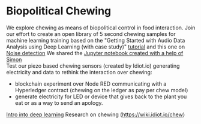 # Biopolitical Chewing
We explore chewing as means of biopolitical control in food interaction. 
Join our effort to create an open library of 5 second chewing samples for machine learning training based on the "Getting Started with Audio Data Analysis using Deep Learning (with case study)" [tutorial](https://www.analyticsvidhya.com/blog/2017/08/audio-voice-processing-deep-learning/) and this one on [Noise detection](https://viblo.asia/p/continue-with-machine-learning-noise-detection-classification-L4x5xp6m5BM) 
We shared the [Jupyter notebook created with a help of Simon](chewingtrain/chewingtrain.md)  
Test our piezo based chewing sensors (created by Idiot.io) generating electricity and data to rethink the interaction over chewing: 
- blockchain experiment over Node RED communicating with a Hyperledger contract (chewing on the ledger as pay per chew model)
- generate electricity for LED or device that gives back to the plant you eat or as a way to send an apology.

[Intro into deep learning](https://console.bluemix.net/docs/services/retrieve-and-rank/training-data.html)
Research on chewing (https://wiki.idiot.io/chew)
